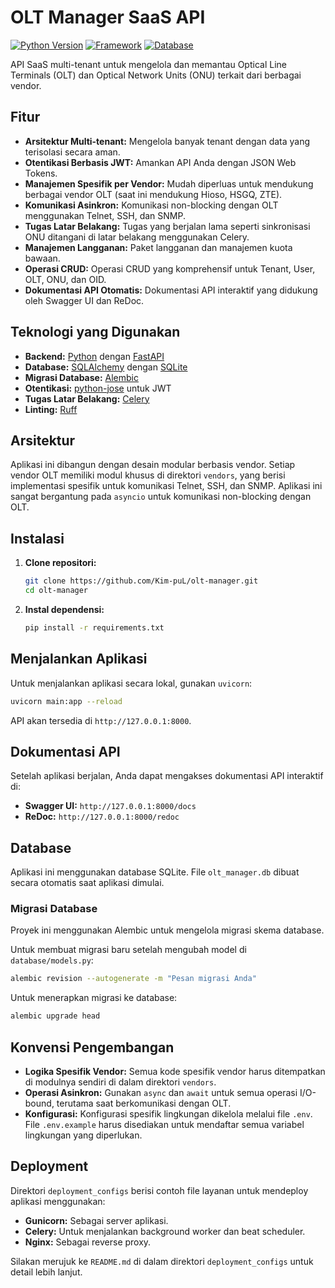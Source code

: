 # OLT Manager SaaS API

[![Python Version](https://img.shields.io/badge/python-3.9%2B-blue.svg)](https://www.python.org/downloads/)
[![Framework](https://img.shields.io/badge/Framework-FastAPI-green.svg)](https://fastapi.tiangolo.com/)
[![Database](https://img.shields.io/badge/Database-SQLAlchemy%20%7C%20SQLite-orange.svg)](https://www.sqlalchemy.org/)

API SaaS multi-tenant untuk mengelola dan memantau Optical Line Terminals (OLT) dan Optical Network Units (ONU) terkait dari berbagai vendor.

## Fitur

*   **Arsitektur Multi-tenant:** Mengelola banyak tenant dengan data yang terisolasi secara aman.
*   **Otentikasi Berbasis JWT:** Amankan API Anda dengan JSON Web Tokens.
*   **Manajemen Spesifik per Vendor:** Mudah diperluas untuk mendukung berbagai vendor OLT (saat ini mendukung Hioso, HSGQ, ZTE).
*   **Komunikasi Asinkron:** Komunikasi non-blocking dengan OLT menggunakan Telnet, SSH, dan SNMP.
*   **Tugas Latar Belakang:** Tugas yang berjalan lama seperti sinkronisasi ONU ditangani di latar belakang menggunakan Celery.
*   **Manajemen Langganan:** Paket langganan dan manajemen kuota bawaan.
*   **Operasi CRUD:** Operasi CRUD yang komprehensif untuk Tenant, User, OLT, ONU, dan OID.
*   **Dokumentasi API Otomatis:** Dokumentasi API interaktif yang didukung oleh Swagger UI dan ReDoc.

## Teknologi yang Digunakan

*   **Backend:** [Python](https://www.python.org/) dengan [FastAPI](https://fastapi.tiangolo.com/)
*   **Database:** [SQLAlchemy](https://www.sqlalchemy.org/) dengan [SQLite](https://www.sqlite.org/index.html)
*   **Migrasi Database:** [Alembic](https://alembic.sqlalchemy.org/en/latest/)
*   **Otentikasi:** [python-jose](https://github.com/mpdavis/python-jose) untuk JWT
*   **Tugas Latar Belakang:** [Celery](https://docs.celeryq.dev/en/stable/)
*   **Linting:** [Ruff](https://beta.ruff.rs/docs/)

## Arsitektur

Aplikasi ini dibangun dengan desain modular berbasis vendor. Setiap vendor OLT memiliki modul khusus di direktori `vendors`, yang berisi implementasi spesifik untuk komunikasi Telnet, SSH, dan SNMP. Aplikasi ini sangat bergantung pada `asyncio` untuk komunikasi non-blocking dengan OLT.

## Instalasi

1.  **Clone repositori:**
    ```bash
    git clone https://github.com/Kim-puL/olt-manager.git
    cd olt-manager
    ```

2.  **Instal dependensi:**
    ```bash
    pip install -r requirements.txt
    ```

## Menjalankan Aplikasi

Untuk menjalankan aplikasi secara lokal, gunakan `uvicorn`:

```bash
uvicorn main:app --reload
```

API akan tersedia di `http://127.0.0.1:8000`.

## Dokumentasi API

Setelah aplikasi berjalan, Anda dapat mengakses dokumentasi API interaktif di:

*   **Swagger UI:** `http://127.0.0.1:8000/docs`
*   **ReDoc:** `http://127.0.0.1:8000/redoc`

## Database

Aplikasi ini menggunakan database SQLite. File `olt_manager.db` dibuat secara otomatis saat aplikasi dimulai.

### Migrasi Database

Proyek ini menggunakan Alembic untuk mengelola migrasi skema database.

Untuk membuat migrasi baru setelah mengubah model di `database/models.py`:

```bash
alembic revision --autogenerate -m "Pesan migrasi Anda"
```

Untuk menerapkan migrasi ke database:

```bash
alembic upgrade head
```

## Konvensi Pengembangan

*   **Logika Spesifik Vendor:** Semua kode spesifik vendor harus ditempatkan di modulnya sendiri di dalam direktori `vendors`.
*   **Operasi Asinkron:** Gunakan `async` dan `await` untuk semua operasi I/O-bound, terutama saat berkomunikasi dengan OLT.
*   **Konfigurasi:** Konfigurasi spesifik lingkungan dikelola melalui file `.env`. File `.env.example` harus disediakan untuk mendaftar semua variabel lingkungan yang diperlukan.

## Deployment

Direktori `deployment_configs` berisi contoh file layanan untuk mendeploy aplikasi menggunakan:

*   **Gunicorn:** Sebagai server aplikasi.
*   **Celery:** Untuk menjalankan background worker dan beat scheduler.
*   **Nginx:** Sebagai reverse proxy.

Silakan merujuk ke `README.md` di dalam direktori `deployment_configs` untuk detail lebih lanjut.
